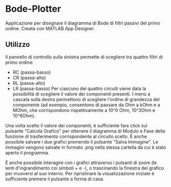 # Bode-Plotter
Applicazione per disegnare il diagramma di Bode di filtri passivi del primo ordine. Creata con MATLAB App Designer.

## Utilizzo
Il pannello di controllo sulla sinistra permette di scegliere tra quattro filtri di primo ordine:
- RC (passa-basso)
- CR (passa-alto)
- RL (passa-alto)
- LR (passa-basso)
Per ciascuno dei quattro circuiti viene data la possibilità di scegliere il valore dei componenti presenti. I menù a cascata sulla destra permettono di scegliere l'ordine di grandezza del componente (ad esempio, consentono di passare da Ohm a kOhm e a MOhm, che corrispondono rispettivamente a 10^0 Ohm, 10^3Ohm e 10^6Ohm).

Una volta scelto il valore dei componenti, è sufficiente fare click sul pulsante "Calcola Grafico" per ottenere il diagramma di Modulo e Fase della funzione di trasferimento corrispondente al circuito scelto. È anche possibile salvare i due grafici premendo il pulsante "Salva Immagine". Le immagini vengono salvate in formato .png nella stessa cartella da cui è stato aperto il programma.

È anche possibile interagire con i grafici attraverso i pulsanti di zoom (le lenti d'ingrandimento coi simboli + e -), o trascinando la finestra del grafico per muoversi al suo interno. Per ripristinare la visualizzazione iniziale è sufficiente premere il pulsante a forma di casa.
